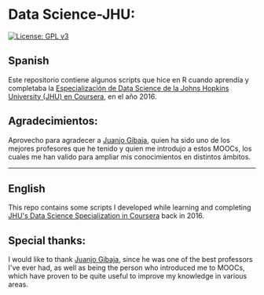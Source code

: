 # Data Science-JHU:

[![License: GPL v3](https://img.shields.io/badge/License-GPLv3-blue.svg)](https://www.gnu.org/licenses/gpl-3.0)

## Spanish

Este repositorio contiene algunos scripts que hice en R cuando aprendía y completaba la [Especialización de Data Science de la Johns Hopkins University (JHU) en Coursera](https://www.coursera.org/specializations/jhu-data-science "JHU Data Science Specialization en Coursera"), en el año 2016.

## Agradecimientos:

Aprovecho para agradecer a [Juanjo Gibaja](https://www.linkedin.com/in/juan-jos%C3%A9-gibaja-mart%C3%ADns-6435546/ "Perfil de LinkedIn de Juanjo Gibaja"), quien ha sido uno de los mejores profesores que he tenido y quien me introdujo a estos MOOCs, los cuales me han valido para ampliar mis conocimientos en distintos ámbitos.

____

## English

This repo contains some scripts I developed while learning and completing [JHU's Data Science Specialization in Coursera](https://www.coursera.org/specializations/jhu-data-science "JHU Data Science Specialization in Coursera") back in 2016.

## Special thanks:

I would like to thank [Juanjo Gibaja](https://www.linkedin.com/in/juan-jos%C3%A9-gibaja-mart%C3%ADns-6435546/ "Juanjo Gibaja's LinkedIn Profile"), since he was one of the best professors I've ever had, as well as being the person who introduced me to MOOCs, which have proven to be quite useful to improve my knowledge in various areas.
